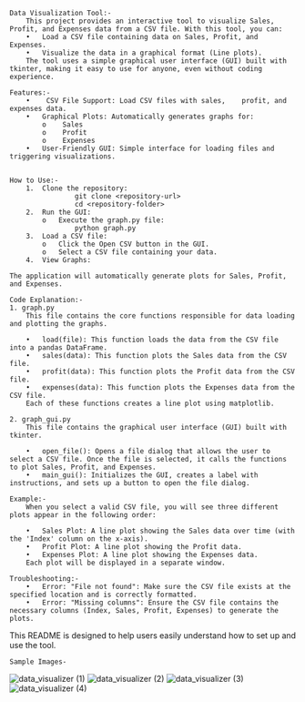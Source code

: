     Data Visualization Tool:-
        This project provides an interactive tool to visualize Sales, Profit, and Expenses data from a CSV file. With this tool, you can:
        •   Load a CSV file containing data on Sales, Profit, and Expenses.
        •   Visualize the data in a graphical format (Line plots).
        The tool uses a simple graphical user interface (GUI) built with tkinter, making it easy to use for anyone, even without coding experience.
    
    Features:-
        •    CSV File Support: Load CSV files with sales,    profit, and expenses data.
        •   Graphical Plots: Automatically generates graphs for:
            o    Sales
            o    Profit
            o    Expenses
        •   User-Friendly GUI: Simple interface for loading files and triggering visualizations.
    
    
    How to Use:-
        1.  Clone the repository:   
                    git clone <repository-url>
                    cd <repository-folder>
        2.  Run the GUI:
            o   Execute the graph.py file:
                    python graph.py
        3.  Load a CSV file:
            o   Click the Open CSV button in the GUI.
            o   Select a CSV file containing your data.
        4.  View Graphs:
    
    The application will automatically generate plots for Sales, Profit, and Expenses.
    
    Code Explanation:-
    1. graph.py
        This file contains the core functions responsible for data loading and plotting the graphs.
    
        •   load(file): This function loads the data from the CSV file into a pandas DataFrame.
        •   sales(data): This function plots the Sales data from the CSV file.
        •   profit(data): This function plots the Profit data from the CSV file.
        •   expenses(data): This function plots the Expenses data from the CSV file.
        Each of these functions creates a line plot using matplotlib.
    
    2. graph_gui.py
        This file contains the graphical user interface (GUI) built with tkinter.
    
        •   open_file(): Opens a file dialog that allows the user to select a CSV file. Once the file is selected, it calls the functions to plot Sales, Profit, and Expenses.
        •   main_gui(): Initializes the GUI, creates a label with instructions, and sets up a button to open the file dialog.
        
    Example:-
        When you select a valid CSV file, you will see three different plots appear in the following order:
    
        •   Sales Plot: A line plot showing the Sales data over time (with the 'Index' column on the x-axis).
        •   Profit Plot: A line plot showing the Profit data.
        •   Expenses Plot: A line plot showing the Expenses data.
        Each plot will be displayed in a separate window.
    
    Troubleshooting:-
        •   Error: "File not found": Make sure the CSV file exists at the specified location and is correctly formatted.
        •   Error: "Missing columns": Ensure the CSV file contains the necessary columns (Index, Sales, Profit, Expenses) to generate the plots.


This README is designed to help users easily understand how to set up and use the tool. 

    Sample Images-

![data_visualizer (1)](https://github.com/user-attachments/assets/f37e0ae0-4fce-46d2-9263-28a090dc3194)
![data_visualizer (2)](https://github.com/user-attachments/assets/d51d77d5-0f60-4d69-8a95-c981e19daf91)
![data_visualizer (3)](https://github.com/user-attachments/assets/000e64e4-f69a-4e28-bdb2-2c103c55777f)
![data_visualizer (4)](https://github.com/user-attachments/assets/6d0c4d4b-8296-4749-bdde-bcd614957bc2)





